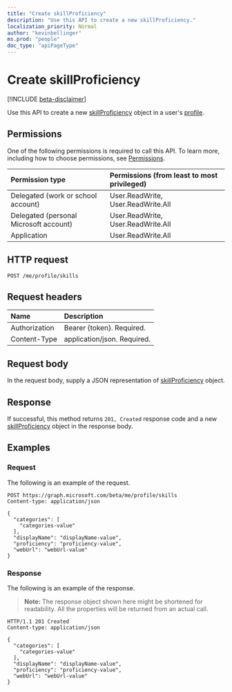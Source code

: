 ```yaml
---
title: "Create skillProficiency"
description: "Use this API to create a new skillProficiency."
localization_priority: Normal
author: "kevinbellinger"
ms.prod: "people"
doc_type: "apiPageType"
---
```


# Create skillProficiency

[!INCLUDE [beta-disclaimer](../../includes/beta-disclaimer.md)]

Use this API to create a new [skillProficiency](../resources/skillproficiency.md) object in a user's [profile](../resources/profile.md).

## Permissions

One of the following permissions is required to call this API. To learn more, including how to choose permissions, see [Permissions](/graph/permissions-reference).

| Permission type                        | Permissions (from least to most privileged) |
|:---------------------------------------|:--------------------------------------------|
| Delegated (work or school account)     | User.ReadWrite, User.ReadWrite.All |
| Delegated (personal Microsoft account) | User.ReadWrite, User.ReadWrite.All |
| Application                            | User.ReadWrite.All |

## HTTP request

<!-- { "blockType": "ignored" } -->

```http
POST /me/profile/skills
```

## Request headers

| Name      |Description|
|:----------|:----------|
| Authorization  | Bearer {token}. Required.|
| Content-Type   | application/json. Required. |

## Request body

In the request body, supply a JSON representation of [skillProficiency](../resources/skillproficiency.md) object.

## Response

If successful, this method returns `201, Created` response code and a new [skillProficiency](../resources/skillproficiency.md) object in the response body.

## Examples

### Request

The following is an example of the request.
<!-- {
  "blockType": "request",
  "name": "create_skillproficiency_from_profile"
}-->

```http
POST https://graph.microsoft.com/beta/me/profile/skills
Content-type: application/json

{
  "categories": [
    "categories-value"
  ],
  "displayName": "displayName-value",
  "proficiency": "proficiency-value",
  "webUrl": "webUrl-value"
}
```

### Response

The following is an example of the response.

> **Note:** The response object shown here might be shortened for readability. All the properties will be returned from an actual call.

<!-- {
  "blockType": "response",
  "truncated": true,
  "@odata.type": "microsoft.graph.skillProficiency"
} -->

```http
HTTP/1.1 201 Created
Content-type: application/json

{
  "categories": [
    "categories-value"
  ],
  "displayName": "displayName-value",
  "proficiency": "proficiency-value",
  "webUrl": "webUrl-value"
}
```

<!-- uuid: 16cd6b66-4b1a-43a1-adaf-3a886856ed98
2019-02-04 14:57:30 UTC -->
<!-- {
  "type": "#page.annotation",
  "description": "Create skillProficiency",
  "keywords": "",
  "section": "documentation",
  "tocPath": ""
}-->